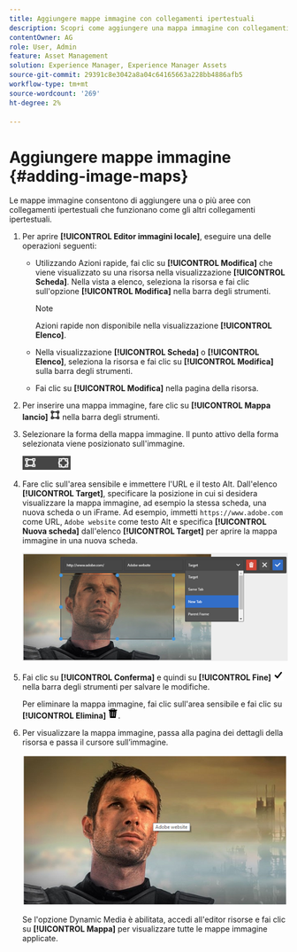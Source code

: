 ```yaml
---
title: Aggiungere mappe immagine con collegamenti ipertestuali
description: Scopri come aggiungere una mappa immagine con collegamenti ipertestuali a un’immagine.
contentOwner: AG
role: User, Admin
feature: Asset Management
solution: Experience Manager, Experience Manager Assets
source-git-commit: 29391c8e3042a8a04c64165663a228bb4886afb5
workflow-type: tm+mt
source-wordcount: '269'
ht-degree: 2%

---
```


# Aggiungere mappe immagine {#adding-image-maps}

Le mappe immagine consentono di aggiungere una o più aree con collegamenti ipertestuali che funzionano come gli altri collegamenti ipertestuali.

1. Per aprire **[!UICONTROL Editor immagini locale]**, eseguire una delle operazioni seguenti:

   * Utilizzando Azioni rapide, fai clic su **[!UICONTROL Modifica]** che viene visualizzato su una risorsa nella visualizzazione **[!UICONTROL Scheda]**. Nella vista a elenco, seleziona la risorsa e fai clic sull&#39;opzione **[!UICONTROL Modifica]** nella barra degli strumenti.

     >[!NOTE]
     >
     >Azioni rapide non disponibile nella visualizzazione **[!UICONTROL Elenco]**.

   * Nella visualizzazione **[!UICONTROL Scheda]** o **[!UICONTROL Elenco]**, seleziona la risorsa e fai clic su **[!UICONTROL Modifica]** sulla barra degli strumenti.
   * Fai clic su **[!UICONTROL Modifica]** nella pagina della risorsa.

1. Per inserire una mappa immagine, fare clic su **[!UICONTROL Mappa lancio]** ![mappa immagine](assets/do-not-localize/image-map-icon.png) nella barra degli strumenti.
1. Selezionare la forma della mappa immagine. Il punto attivo della forma selezionata viene posizionato sull&#39;immagine.

   ![chlimage_1-422](assets/chlimage_1-422.png)

1. Fare clic sull&#39;area sensibile e immettere l&#39;URL e il testo Alt. Dall&#39;elenco **[!UICONTROL Target]**, specificare la posizione in cui si desidera visualizzare la mappa immagine, ad esempio la stessa scheda, una nuova scheda o un iFrame. Ad esempio, immetti `https://www.adobe.com` come URL, `Adobe website` come testo Alt e specifica **[!UICONTROL Nuova scheda]** dall&#39;elenco **[!UICONTROL Target]** per aprire la mappa immagine in una nuova scheda.

   ![chlimage_1-423](assets/chlimage_1-423.png)

1. Fai clic su **[!UICONTROL Conferma]** e quindi su **[!UICONTROL Fine]** ![seleziona fine](assets/do-not-localize/check-ok-done-icon.png) nella barra degli strumenti per salvare le modifiche.

   Per eliminare la mappa immagine, fai clic sull&#39;area sensibile e fai clic su **[!UICONTROL Elimina]** ![Elimina](assets/do-not-localize/delete-solid-line.png).

1. Per visualizzare la mappa immagine, passa alla pagina dei dettagli della risorsa e passa il cursore sull’immagine.

   ![chlimage_1-426](assets/chlimage_1-426.png)

   Se l&#39;opzione Dynamic Media è abilitata, accedi all&#39;editor risorse e fai clic su **[!UICONTROL Mappa]** per visualizzare tutte le mappe immagine applicate.
